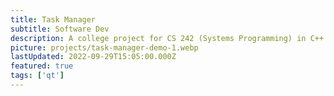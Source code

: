 ```yaml
---
title: Task Manager
subtitle: Software Dev
description: A college project for CS 242 (Systems Programming) in C++. It has all the basic features you would expect from a task manager like viewing and killing processes, monitoring system stats and the file system.
picture: projects/task-manager-demo-1.webp
lastUpdated: 2022-09-29T15:05:00.000Z
featured: true
tags: ['qt']
---
```

